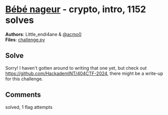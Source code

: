 [Bébé nageur](challenge_files/README.md) - crypto, intro, 1152 solves
===

**Authors**: Little_endi4ane & [@acmo0](https://acmo0.github.io/)    
**Files**: [challenge.py](https://www.narthorn.com/ctf/404CTF-2024/challenge_files/Cryptanalyse/B%C3%A9b%C3%A9%20nageur/challenge.py)

## Solve

Sorry! I haven't gotten around to writing that one yet, but check out https://github.com/HackademINT/404CTF-2024, there might be a write-up for this challenge.

## Comments

solved, 1 flag attempts